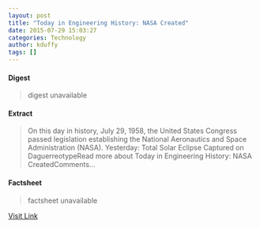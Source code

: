 ```yaml
---
layout: post
title: "Today in Engineering History: NASA Created"
date: 2015-07-29 15:03:27
categories: Technology
author: kduffy
tags: []
---
```



#### Digest
>digest unavailable

#### Extract
>On this day in history, July 29, 1958, the United States Congress passed legislation establishing the National Aeronautics and Space Administration (NASA). Yesterday: Total Solar Eclipse Captured on DaguerreotypeRead more about Today in Engineering History: NASA CreatedComments...

#### Factsheet
>factsheet unavailable

[Visit Link](http://www.pddnet.com/blogs/2015/07/today-engineering-history-nasa-created)


